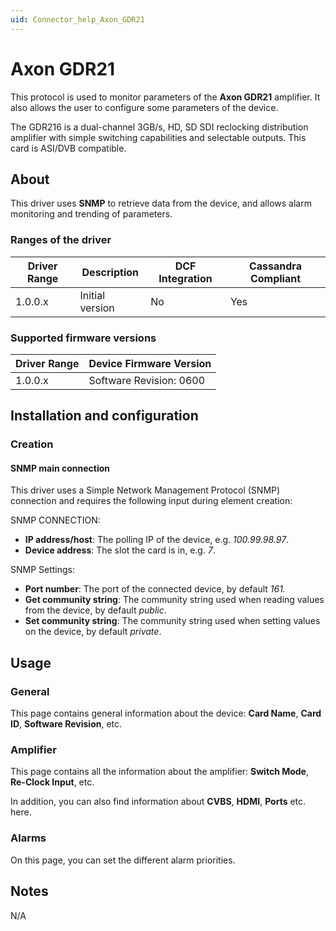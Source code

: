 ```yaml
---
uid: Connector_help_Axon_GDR21
---
```


# Axon GDR21

This protocol is used to monitor parameters of the **Axon GDR21** amplifier. It also allows the user to configure some parameters of the device.

The GDR216 is a dual-channel 3GB/s, HD, SD SDI reclocking distribution amplifier with simple switching capabilities and selectable outputs. This card is ASI/DVB compatible.

## About

This driver uses **SNMP** to retrieve data from the device, and allows alarm monitoring and trending of parameters.

### Ranges of the driver

| **Driver Range** | **Description** | **DCF Integration** | **Cassandra Compliant** |
|------------------|-----------------|---------------------|-------------------------|
| 1.0.0.x          | Initial version | No                  | Yes                     |

### Supported firmware versions

| **Driver Range** | **Device Firmware Version** |
|------------------|-----------------------------|
| 1.0.0.x          | Software Revision: 0600     |

## Installation and configuration

### Creation

#### SNMP main connection

This driver uses a Simple Network Management Protocol (SNMP) connection and requires the following input during element creation:

SNMP CONNECTION:

- **IP address/host**: The polling IP of the device, e.g. *100.99.98.97*.
- **Device address**: The slot the card is in, e.g. *7*.

SNMP Settings:

- **Port number**: The port of the connected device, by default *161.*
- **Get community string**: The community string used when reading values from the device, by default *public*.
- **Set community string**: The community string used when setting values on the device, by default *private*.

## Usage

### General

This page contains general information about the device: **Card Name**, **Card ID**, **Software Revision**, etc.

### Amplifier

This page contains all the information about the amplifier: **Switch Mode**, **Re-Clock Input**, etc.

In addition, you can also find information about **CVBS**, **HDMI**, **Ports** etc. here.

### Alarms

On this page, you can set the different alarm priorities.

## Notes

N/A
